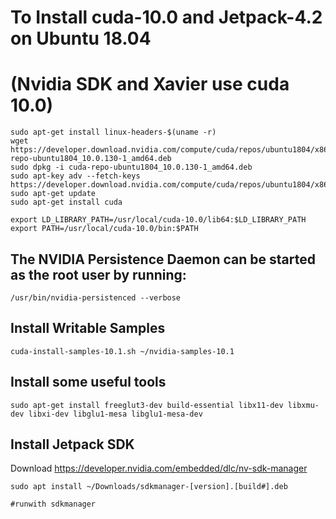 # To Install cuda-10.0 and Jetpack-4.2 on Ubuntu 18.04
# (Nvidia SDK and Xavier use cuda 10.0)

```
sudo apt-get install linux-headers-$(uname -r)
wget https://developer.download.nvidia.com/compute/cuda/repos/ubuntu1804/x86_64/cuda-repo-ubuntu1804_10.0.130-1_amd64.deb
sudo dpkg -i cuda-repo-ubuntu1804_10.0.130-1_amd64.deb
sudo apt-key adv --fetch-keys https://developer.download.nvidia.com/compute/cuda/repos/ubuntu1804/x86_64/7fa2af80.pub
sudo apt-get update
sudo apt-get install cuda

export LD_LIBRARY_PATH=/usr/local/cuda-10.0/lib64:$LD_LIBRARY_PATH
export PATH=/usr/local/cuda-10.0/bin:$PATH
```


## The NVIDIA Persistence Daemon can be started as the root user by running:
```/usr/bin/nvidia-persistenced --verbose``` 
 
 
## Install Writable Samples
```cuda-install-samples-10.1.sh ~/nvidia-samples-10.1```
 
 
## Install some useful tools
```sudo apt-get install freeglut3-dev build-essential libx11-dev libxmu-dev libxi-dev libglu1-mesa libglu1-mesa-dev```
 
 
 ## Install Jetpack SDK
Download https://developer.nvidia.com/embedded/dlc/nv-sdk-manager
```
sudo apt install ~/Downloads/sdkmanager-[version].[build#].deb 

#runwith sdkmanager
```
 
